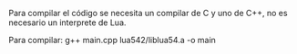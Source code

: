 Para compilar el código se necesita un compilar de C y uno de C++, no es necesario un interprete de Lua.

Para compilar:
g++ main.cpp lua542/liblua54.a -o main
